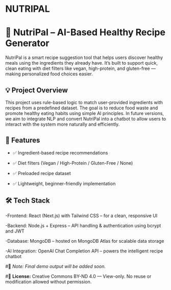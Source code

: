 # NUTRIPAL

# 🥗 NutriPal – AI-Based Healthy Recipe Generator

NutriPal is a smart recipe suggestion tool that helps users discover healthy meals using the ingredients they already have. It’s built to support quick, clean eating with diet filters like vegan, high-protein, and gluten-free — making personalized food choices easier.


## 💡 Project Overview

This project uses rule-based logic to match user-provided ingredients with recipes from a predefined dataset. The goal is to reduce food waste and promote healthy eating habits using simple AI principles.
In future versions, we aim to integrate NLP and convert NutriPal into a chatbot to allow users to interact with the system more naturally and efficiently.

## 🚀 Features

- ✅ Ingredient-based recipe recommendations  
- ✅ Diet filters (Vegan / High-Protein / Gluten-Free / None)  
- ✅ Preloaded recipe dataset   

- ✅ Lightweight, beginner-friendly implementation


## 🛠️ Tech Stack

-Frontend: React (Next.js) with Tailwind CSS – for a clean, responsive UI

-Backend: Node.js + Express – API handling & authentication using bcrypt and JWT

-Database: MongoDB – hosted on MongoDB Atlas for scalable data storage

-AI Integration: OpenAI Chat Completion API – powers the intelligent recipe chatbot




#📌 *Note: Final demo output will be added soon.*


#📌 **License:** Creative Commons BY-ND 4.0 — View-only. No reuse or modification allowed without permission.
